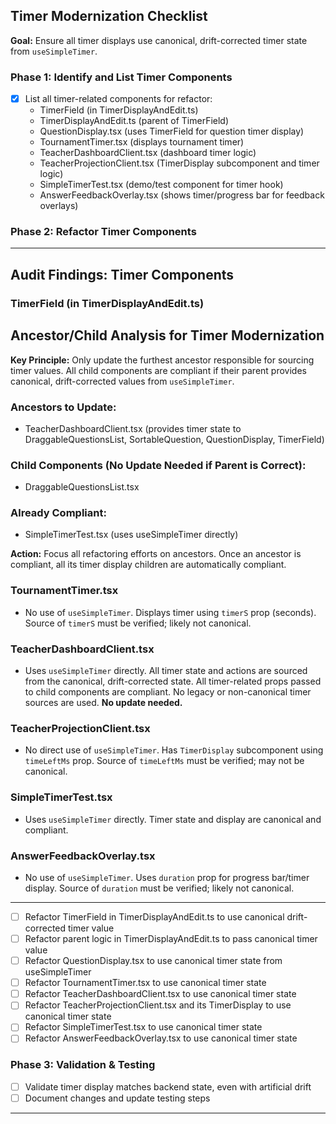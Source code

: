 ## Timer Modernization Checklist

**Goal:** Ensure all timer displays use canonical, drift-corrected timer state from `useSimpleTimer`.

### Phase 1: Identify and List Timer Components

- [x] List all timer-related components for refactor:
    - TimerField (in TimerDisplayAndEdit.ts)
    - TimerDisplayAndEdit.ts (parent of TimerField)
    - QuestionDisplay.tsx (uses TimerField for question timer display)
    - TournamentTimer.tsx (displays tournament timer)
    - TeacherDashboardClient.tsx (dashboard timer logic)
    - TeacherProjectionClient.tsx (TimerDisplay subcomponent and timer logic)
    - SimpleTimerTest.tsx (demo/test component for timer hook)
    - AnswerFeedbackOverlay.tsx (shows timer/progress bar for feedback overlays)

### Phase 2: Refactor Timer Components

---
## Audit Findings: Timer Components

### TimerField (in TimerDisplayAndEdit.ts)

## Ancestor/Child Analysis for Timer Modernization

**Key Principle:** Only update the furthest ancestor responsible for sourcing timer values. All child components are compliant if their parent provides canonical, drift-corrected values from `useSimpleTimer`.

### Ancestors to Update:
- TeacherDashboardClient.tsx (provides timer state to DraggableQuestionsList, SortableQuestion, QuestionDisplay, TimerField)

### Child Components (No Update Needed if Parent is Correct):
- DraggableQuestionsList.tsx

### Already Compliant:
- SimpleTimerTest.tsx (uses useSimpleTimer directly)

**Action:** Focus all refactoring efforts on ancestors. Once an ancestor is compliant, all its timer display children are automatically compliant.

### TournamentTimer.tsx
- No use of `useSimpleTimer`. Displays timer using `timerS` prop (seconds). Source of `timerS` must be verified; likely not canonical.

### TeacherDashboardClient.tsx
- Uses `useSimpleTimer` directly. All timer state and actions are sourced from the canonical, drift-corrected state. All timer-related props passed to child components are compliant. No legacy or non-canonical timer sources are used. **No update needed.**

### TeacherProjectionClient.tsx
- No direct use of `useSimpleTimer`. Has `TimerDisplay` subcomponent using `timeLeftMs` prop. Source of `timeLeftMs` must be verified; may not be canonical.

### SimpleTimerTest.tsx
- Uses `useSimpleTimer` directly. Timer state and display are canonical and compliant.

### AnswerFeedbackOverlay.tsx
- No use of `useSimpleTimer`. Uses `duration` prop for progress bar/timer display. Source of `duration` must be verified; likely not canonical.

---

- [ ] Refactor TimerField in TimerDisplayAndEdit.ts to use canonical drift-corrected timer value
- [ ] Refactor parent logic in TimerDisplayAndEdit.ts to pass canonical timer value
- [ ] Refactor QuestionDisplay.tsx to use canonical timer state from useSimpleTimer
- [ ] Refactor TournamentTimer.tsx to use canonical timer state
- [ ] Refactor TeacherDashboardClient.tsx to use canonical timer state
- [ ] Refactor TeacherProjectionClient.tsx and its TimerDisplay to use canonical timer state
- [ ] Refactor SimpleTimerTest.tsx to use canonical timer state
- [ ] Refactor AnswerFeedbackOverlay.tsx to use canonical timer state

### Phase 3: Validation & Testing

- [ ] Validate timer display matches backend state, even with artificial drift
- [ ] Document changes and update testing steps

---
